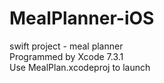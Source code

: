 # MealPlanner-iOS
swift project - meal planner </br>
Programmed by Xcode 7.3.1 </br>
Use MealPlan.xcodeproj to launch
